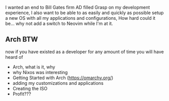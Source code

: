 I wanted an end to Bill Gates firm AD filled Grasp on my development experience, I also want to be able to as easily and quickly as possible setup a new OS with all my applications and configurations, How hard could it be... why not add a switch to Neovim while I'm at it.

## Arch BTW

now if you have existed as a developer for any amount of time you will have heard of 

- Arch, what is it, why
- why Nixos was interesting
- Getting Started with Arch (https://omarchy.org/)
- adding my customizations and applications
- Creating the ISO
- Profit???